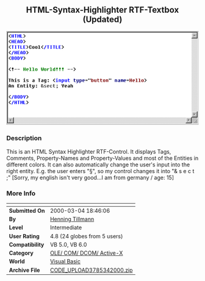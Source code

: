 ﻿<div align="center">

## HTML\-Syntax\-Highlighter RTF\-Textbox \(Updated\)

<img src="PIC2000341151243387.gif">
</div>

### Description

This is an HTML Syntax Highlighter RTF-Control. It displays Tags, Comments, Property-Names and Property-Values and most of the Entities in different colors. It can also automatically change the user's input into the right entity. E.g. the user enters "§", so my control changes it into "& s e c t ;" [Sorry, my english isn't very good...I am from germany / age: 15]
 
### More Info
 


<span>             |<span>
---                |---
**Submitted On**   |2000-03-04 18:46:06
**By**             |[Henning Tillmann](https://github.com/Planet-Source-Code/PSCIndex/blob/master/ByAuthor/henning-tillmann.md)
**Level**          |Intermediate
**User Rating**    |4.8 (24 globes from 5 users)
**Compatibility**  |VB 5\.0, VB 6\.0
**Category**       |[OLE/ COM/ DCOM/ Active\-X](https://github.com/Planet-Source-Code/PSCIndex/blob/master/ByCategory/ole-com-dcom-active-x__1-29.md)
**World**          |[Visual Basic](https://github.com/Planet-Source-Code/PSCIndex/blob/master/ByWorld/visual-basic.md)
**Archive File**   |[CODE\_UPLOAD3785342000\.zip](https://github.com/Planet-Source-Code/henning-tillmann-html-syntax-highlighter-rtf-textbox-updated__1-6415/archive/master.zip)








